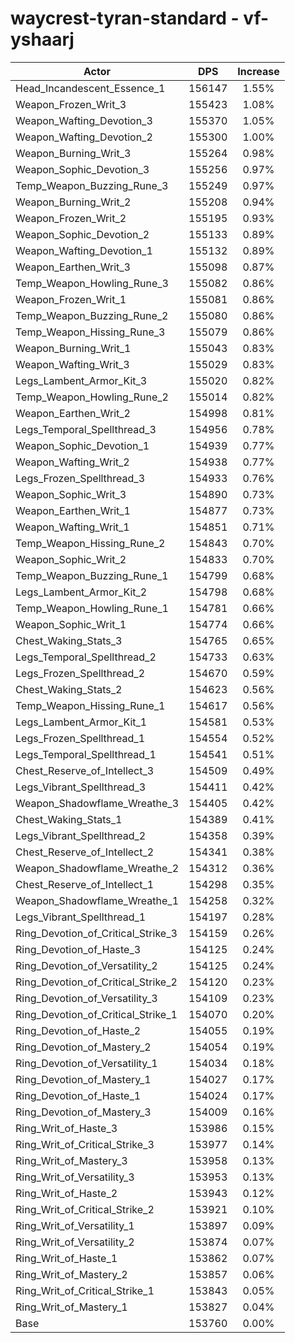 # waycrest-tyran-standard - vf-yshaarj
| Actor | DPS | Increase |
|---|:---:|:---:|
|Head_Incandescent_Essence_1|156147|1.55%|
|Weapon_Frozen_Writ_3|155423|1.08%|
|Weapon_Wafting_Devotion_3|155370|1.05%|
|Weapon_Wafting_Devotion_2|155300|1.00%|
|Weapon_Burning_Writ_3|155264|0.98%|
|Weapon_Sophic_Devotion_3|155256|0.97%|
|Temp_Weapon_Buzzing_Rune_3|155249|0.97%|
|Weapon_Burning_Writ_2|155208|0.94%|
|Weapon_Frozen_Writ_2|155195|0.93%|
|Weapon_Sophic_Devotion_2|155133|0.89%|
|Weapon_Wafting_Devotion_1|155132|0.89%|
|Weapon_Earthen_Writ_3|155098|0.87%|
|Temp_Weapon_Howling_Rune_3|155082|0.86%|
|Weapon_Frozen_Writ_1|155081|0.86%|
|Temp_Weapon_Buzzing_Rune_2|155080|0.86%|
|Temp_Weapon_Hissing_Rune_3|155079|0.86%|
|Weapon_Burning_Writ_1|155043|0.83%|
|Weapon_Wafting_Writ_3|155029|0.83%|
|Legs_Lambent_Armor_Kit_3|155020|0.82%|
|Temp_Weapon_Howling_Rune_2|155014|0.82%|
|Weapon_Earthen_Writ_2|154998|0.81%|
|Legs_Temporal_Spellthread_3|154956|0.78%|
|Weapon_Sophic_Devotion_1|154939|0.77%|
|Weapon_Wafting_Writ_2|154938|0.77%|
|Legs_Frozen_Spellthread_3|154933|0.76%|
|Weapon_Sophic_Writ_3|154890|0.73%|
|Weapon_Earthen_Writ_1|154877|0.73%|
|Weapon_Wafting_Writ_1|154851|0.71%|
|Temp_Weapon_Hissing_Rune_2|154843|0.70%|
|Weapon_Sophic_Writ_2|154833|0.70%|
|Temp_Weapon_Buzzing_Rune_1|154799|0.68%|
|Legs_Lambent_Armor_Kit_2|154798|0.68%|
|Temp_Weapon_Howling_Rune_1|154781|0.66%|
|Weapon_Sophic_Writ_1|154774|0.66%|
|Chest_Waking_Stats_3|154765|0.65%|
|Legs_Temporal_Spellthread_2|154733|0.63%|
|Legs_Frozen_Spellthread_2|154670|0.59%|
|Chest_Waking_Stats_2|154623|0.56%|
|Temp_Weapon_Hissing_Rune_1|154617|0.56%|
|Legs_Lambent_Armor_Kit_1|154581|0.53%|
|Legs_Frozen_Spellthread_1|154554|0.52%|
|Legs_Temporal_Spellthread_1|154541|0.51%|
|Chest_Reserve_of_Intellect_3|154509|0.49%|
|Legs_Vibrant_Spellthread_3|154411|0.42%|
|Weapon_Shadowflame_Wreathe_3|154405|0.42%|
|Chest_Waking_Stats_1|154389|0.41%|
|Legs_Vibrant_Spellthread_2|154358|0.39%|
|Chest_Reserve_of_Intellect_2|154341|0.38%|
|Weapon_Shadowflame_Wreathe_2|154312|0.36%|
|Chest_Reserve_of_Intellect_1|154298|0.35%|
|Weapon_Shadowflame_Wreathe_1|154258|0.32%|
|Legs_Vibrant_Spellthread_1|154197|0.28%|
|Ring_Devotion_of_Critical_Strike_3|154159|0.26%|
|Ring_Devotion_of_Haste_3|154125|0.24%|
|Ring_Devotion_of_Versatility_2|154125|0.24%|
|Ring_Devotion_of_Critical_Strike_2|154120|0.23%|
|Ring_Devotion_of_Versatility_3|154109|0.23%|
|Ring_Devotion_of_Critical_Strike_1|154070|0.20%|
|Ring_Devotion_of_Haste_2|154055|0.19%|
|Ring_Devotion_of_Mastery_2|154054|0.19%|
|Ring_Devotion_of_Versatility_1|154034|0.18%|
|Ring_Devotion_of_Mastery_1|154027|0.17%|
|Ring_Devotion_of_Haste_1|154024|0.17%|
|Ring_Devotion_of_Mastery_3|154009|0.16%|
|Ring_Writ_of_Haste_3|153986|0.15%|
|Ring_Writ_of_Critical_Strike_3|153977|0.14%|
|Ring_Writ_of_Mastery_3|153958|0.13%|
|Ring_Writ_of_Versatility_3|153953|0.13%|
|Ring_Writ_of_Haste_2|153943|0.12%|
|Ring_Writ_of_Critical_Strike_2|153921|0.10%|
|Ring_Writ_of_Versatility_1|153897|0.09%|
|Ring_Writ_of_Versatility_2|153874|0.07%|
|Ring_Writ_of_Haste_1|153862|0.07%|
|Ring_Writ_of_Mastery_2|153857|0.06%|
|Ring_Writ_of_Critical_Strike_1|153843|0.05%|
|Ring_Writ_of_Mastery_1|153827|0.04%|
|Base|153760|0.00%|
